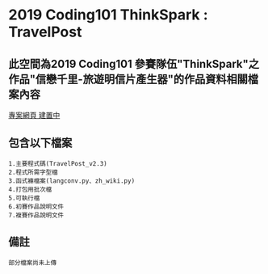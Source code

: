 # 2019 Coding101 ThinkSpark : TravelPost

## 此空間為2019 Coding101 參賽隊伍"ThinkSpark"之作品"信戀千里-旅遊明信片產生器"的作品資料相關檔案內容
[專案網頁 建置中]()

## 包含以下檔案

```
1.主要程式碼(TravelPost_v2.3)
2.程式所需字型檔
3.函式褲檔案(langconv.py、zh_wiki.py)
4.打包用批次檔
5.可執行檔
6.初賽作品說明文件
7.複賽作品說明文件
```

## 備註
```
部分檔案尚未上傳
```
